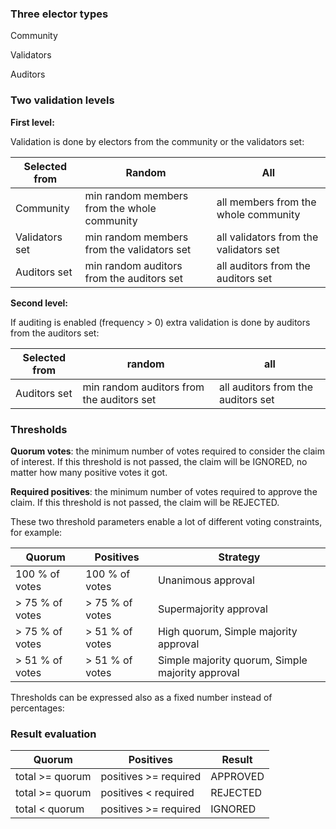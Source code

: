 
### Three elector types

Community

Validators

Auditors

### Two validation levels

**First level:** 

Validation is done by electors from the community or the validators set:

| Selected from  | Random                                      | All                                    |
| -------------- | ------------------------------------------- | -------------------------------------- |
| Community      | min random members from the whole community | all members from the whole community   |
| Validators set | min random members from the validators set  | all validators from the validators set |
| Auditors set   | min random auditors from the auditors set   | all auditors from the auditors set     |

**Second level:** 

If auditing is enabled (frequency > 0) extra validation is done by auditors from the auditors set:

| Selected from | random                                    | all                                |
| ------------- | ----------------------------------------- | ---------------------------------- |
| Auditors set  | min random auditors from the auditors set | all auditors from the auditors set |

### Thresholds

**Quorum votes**: the minimum number of votes required to consider the claim of interest. If this threshold is not passed, the claim will be IGNORED, no matter how many positive votes it got.

**Required positives**: the minimum number of votes required to approve the claim.  If this threshold is not passed, the claim will be REJECTED.

These two threshold parameters enable a lot of different voting constraints, for example:

| Quorum          | Positives       | Strategy                                         |
| --------------- | --------------- | ------------------------------------------------ |
| 100 % of votes  | 100 % of votes  | Unanimous approval                               |
| > 75 % of votes | > 75 % of votes | Supermajority approval                           |
| > 75 % of votes | > 51 % of votes | High quorum,  Simple majority approval           |
| > 51 % of votes | > 51 % of votes | Simple majority quorum, Simple majority approval |

Thresholds can be expressed also as a fixed number instead of percentages:

### Result evaluation

| Quorum          | Positives             | Result   |
| --------------- | --------------------- | -------- |
| total >= quorum | positives >= required | APPROVED |
| total >= quorum | positives < required  | REJECTED |
| total < quorum  | positives >= required | IGNORED  |

